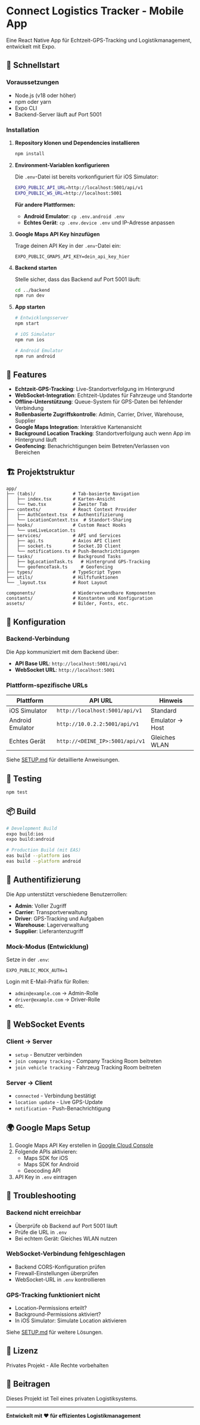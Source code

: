 # Connect Logistics Tracker - Mobile App

Eine React Native App für Echtzeit-GPS-Tracking und Logistikmanagement, entwickelt mit Expo.

## 🚀 Schnellstart

### Voraussetzungen
- Node.js (v18 oder höher)
- npm oder yarn
- Expo CLI
- Backend-Server läuft auf Port 5001

### Installation

1. **Repository klonen und Dependencies installieren**
   ```bash
   npm install
   ```

2. **Environment-Variablen konfigurieren**
   
   Die `.env`-Datei ist bereits vorkonfiguriert für iOS Simulator:
   ```bash
   EXPO_PUBLIC_API_URL=http://localhost:5001/api/v1
   EXPO_PUBLIC_WS_URL=http://localhost:5001
   ```

   **Für andere Plattformen:**
   - **Android Emulator**: `cp .env.android .env`
   - **Echtes Gerät**: `cp .env.device .env` und IP-Adresse anpassen

3. **Google Maps API Key hinzufügen**
   
   Trage deinen API Key in der `.env`-Datei ein:
   ```
   EXPO_PUBLIC_GMAPS_API_KEY=dein_api_key_hier
   ```

4. **Backend starten**
   
   Stelle sicher, dass das Backend auf Port 5001 läuft:
   ```bash
   cd ../backend
   npm run dev
   ```

5. **App starten**
   ```bash
   # Entwicklungsserver
   npm start

   # iOS Simulator
   npm run ios

   # Android Emulator
   npm run android
   ```

## 📱 Features

- **Echtzeit-GPS-Tracking**: Live-Standortverfolgung im Hintergrund
- **WebSocket-Integration**: Echtzeit-Updates für Fahrzeuge und Standorte
- **Offline-Unterstützung**: Queue-System für GPS-Daten bei fehlender Verbindung
- **Rollenbasierte Zugriffskontrolle**: Admin, Carrier, Driver, Warehouse, Supplier
- **Google Maps Integration**: Interaktive Kartenansicht
- **Background Location Tracking**: Standortverfolgung auch wenn App im Hintergrund läuft
- **Geofencing**: Benachrichtigungen beim Betreten/Verlassen von Bereichen

## 🏗️ Projektstruktur

```
app/
├── (tabs)/              # Tab-basierte Navigation
│   ├── index.tsx        # Karten-Ansicht
│   └── two.tsx          # Zweiter Tab
├── contexts/            # React Context Provider
│   ├── AuthContext.tsx  # Authentifizierung
│   └── LocationContext.tsx  # Standort-Sharing
├── hooks/               # Custom React Hooks
│   └── useLiveLocation.ts
├── services/            # API und Services
│   ├── api.ts           # Axios API Client
│   ├── socket.ts        # Socket.IO Client
│   └── notifications.ts # Push-Benachrichtigungen
├── tasks/               # Background Tasks
│   ├── bgLocationTask.ts   # Hintergrund GPS-Tracking
│   └── geofenceTask.ts     # Geofencing
├── types/               # TypeScript Typen
├── utils/               # Hilfsfunktionen
└── _layout.tsx          # Root Layout

components/              # Wiederverwendbare Komponenten
constants/               # Konstanten und Konfiguration
assets/                  # Bilder, Fonts, etc.
```

## 🔧 Konfiguration

### Backend-Verbindung

Die App kommuniziert mit dem Backend über:
- **API Base URL**: `http://localhost:5001/api/v1`
- **WebSocket URL**: `http://localhost:5001`

### Plattform-spezifische URLs

| Plattform | API URL | Hinweis |
|-----------|---------|---------|
| iOS Simulator | `http://localhost:5001/api/v1` | Standard |
| Android Emulator | `http://10.0.2.2:5001/api/v1` | Emulator → Host |
| Echtes Gerät | `http://<DEINE_IP>:5001/api/v1` | Gleiches WLAN |

Siehe [SETUP.md](./SETUP.md) für detaillierte Anweisungen.

## 🧪 Testing

```bash
npm test
```

## 📦 Build

```bash
# Development Build
expo build:ios
expo build:android

# Production Build (mit EAS)
eas build --platform ios
eas build --platform android
```

## 🔐 Authentifizierung

Die App unterstützt verschiedene Benutzerrollen:
- **Admin**: Voller Zugriff
- **Carrier**: Transportverwaltung
- **Driver**: GPS-Tracking und Aufgaben
- **Warehouse**: Lagerverwaltung
- **Supplier**: Lieferantenzugriff

### Mock-Modus (Entwicklung)

Setze in der `.env`:
```
EXPO_PUBLIC_MOCK_AUTH=1
```

Login mit E-Mail-Präfix für Rollen:
- `admin@example.com` → Admin-Rolle
- `driver@example.com` → Driver-Rolle
- etc.

## 📡 WebSocket Events

### Client → Server
- `setup` - Benutzer verbinden
- `join company tracking` - Company Tracking Room beitreten
- `join vehicle tracking` - Fahrzeug Tracking Room beitreten

### Server → Client
- `connected` - Verbindung bestätigt
- `location update` - Live GPS-Update
- `notification` - Push-Benachrichtigung

## 🌍 Google Maps Setup

1. Google Maps API Key erstellen in [Google Cloud Console](https://console.cloud.google.com/)
2. Folgende APIs aktivieren:
   - Maps SDK for iOS
   - Maps SDK for Android
   - Geocoding API
3. API Key in `.env` eintragen

## 🐛 Troubleshooting

### Backend nicht erreichbar
- Überprüfe ob Backend auf Port 5001 läuft
- Prüfe die URL in `.env`
- Bei echtem Gerät: Gleiches WLAN nutzen

### WebSocket-Verbindung fehlgeschlagen
- Backend CORS-Konfiguration prüfen
- Firewall-Einstellungen überprüfen
- WebSocket-URL in `.env` kontrollieren

### GPS-Tracking funktioniert nicht
- Location-Permissions erteilt?
- Background-Permissions aktiviert?
- In iOS Simulator: Simulate Location aktivieren

Siehe [SETUP.md](./SETUP.md) für weitere Lösungen.

## 📄 Lizenz

Privates Projekt - Alle Rechte vorbehalten

## 🤝 Beitragen

Dieses Projekt ist Teil eines privaten Logistiksystems.

---

**Entwickelt mit ❤️ für effizientes Logistikmanagement**
